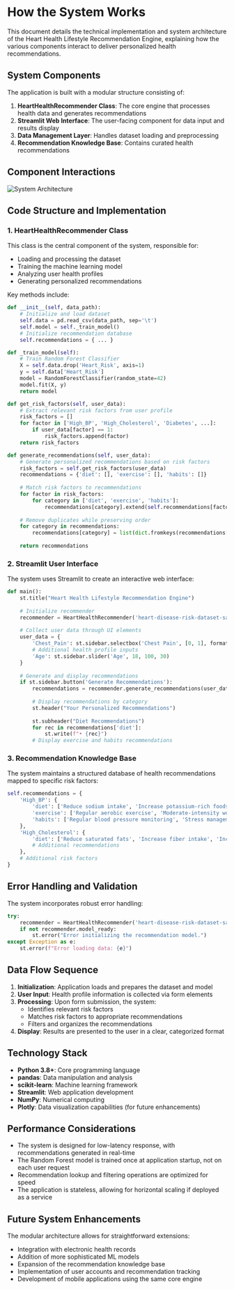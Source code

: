 # How the System Works

This document details the technical implementation and system architecture of the Heart Health Lifestyle Recommendation Engine, explaining how the various components interact to deliver personalized health recommendations.

## System Components

The application is built with a modular structure consisting of:

1. **HeartHealthRecommender Class**: The core engine that processes health data and generates recommendations
2. **Streamlit Web Interface**: The user-facing component for data input and results display
3. **Data Management Layer**: Handles dataset loading and preprocessing
4. **Recommendation Knowledge Base**: Contains curated health recommendations

## Component Interactions

![System Architecture](../system-architecture.png)

## Code Structure and Implementation

### 1. HeartHealthRecommender Class

This class is the central component of the system, responsible for:
- Loading and processing the dataset
- Training the machine learning model
- Analyzing user health profiles
- Generating personalized recommendations

Key methods include:

```python
def __init__(self, data_path):
    # Initialize and load dataset
    self.data = pd.read_csv(data_path, sep='\t')
    self.model = self._train_model()
    # Initialize recommendation database
    self.recommendations = { ... }

def _train_model(self):
    # Train Random Forest Classifier
    X = self.data.drop('Heart_Risk', axis=1)
    y = self.data['Heart_Risk']
    model = RandomForestClassifier(random_state=42)
    model.fit(X, y)
    return model

def get_risk_factors(self, user_data):
    # Extract relevant risk factors from user profile
    risk_factors = []
    for factor in ['High_BP', 'High_Cholesterol', 'Diabetes', ...]:
        if user_data[factor] == 1:
            risk_factors.append(factor)
    return risk_factors

def generate_recommendations(self, user_data):
    # Generate personalized recommendations based on risk factors
    risk_factors = self.get_risk_factors(user_data)
    recommendations = {'diet': [], 'exercise': [], 'habits': []}
    
    # Match risk factors to recommendations
    for factor in risk_factors:
        for category in ['diet', 'exercise', 'habits']:
            recommendations[category].extend(self.recommendations[factor][category])
    
    # Remove duplicates while preserving order
    for category in recommendations:
        recommendations[category] = list(dict.fromkeys(recommendations[category]))
    
    return recommendations
```

### 2. Streamlit User Interface

The system uses Streamlit to create an interactive web interface:

```python
def main():
    st.title("Heart Health Lifestyle Recommendation Engine")
    
    # Initialize recommender
    recommender = HeartHealthRecommender('heart-disease-risk-dataset-sample.csv')
    
    # Collect user data through UI elements
    user_data = {
        'Chest_Pain': st.sidebar.selectbox('Chest Pain', [0, 1], format_func=lambda x: "Yes" if x == 1 else "No"),
        # Additional health profile inputs
        'Age': st.sidebar.slider('Age', 18, 100, 30)
    }
    
    # Generate and display recommendations
    if st.sidebar.button('Generate Recommendations'):
        recommendations = recommender.generate_recommendations(user_data)
        
        # Display recommendations by category
        st.header("Your Personalized Recommendations")
        
        st.subheader("Diet Recommendations")
        for rec in recommendations['diet']:
            st.write(f"• {rec}")
        # Display exercise and habits recommendations
```

### 3. Recommendation Knowledge Base

The system maintains a structured database of health recommendations mapped to specific risk factors:

```python
self.recommendations = {
    'High_BP': {
        'diet': ['Reduce sodium intake', 'Increase potassium-rich foods', 'Follow DASH diet'],
        'exercise': ['Regular aerobic exercise', 'Moderate-intensity workouts', 'Daily walking'],
        'habits': ['Regular blood pressure monitoring', 'Stress management techniques', 'Limit alcohol']
    },
    'High_Cholesterol': {
        'diet': ['Reduce saturated fats', 'Increase fiber intake', 'Include omega-3 rich foods'],
        # Additional recommendations
    },
    # Additional risk factors
}
```

## Error Handling and Validation

The system incorporates robust error handling:

```python
try:
    recommender = HeartHealthRecommender('heart-disease-risk-dataset-sample.csv')
    if not recommender.model_ready:
        st.error("Error initializing the recommendation model.")
except Exception as e:
    st.error(f"Error loading data: {e}")
```

## Data Flow Sequence

1. **Initialization**: Application loads and prepares the dataset and model
2. **User Input**: Health profile information is collected via form elements
3. **Processing**: Upon form submission, the system:
   - Identifies relevant risk factors
   - Matches risk factors to appropriate recommendations
   - Filters and organizes the recommendations
4. **Display**: Results are presented to the user in a clear, categorized format

## Technology Stack

- **Python 3.8+**: Core programming language
- **pandas**: Data manipulation and analysis
- **scikit-learn**: Machine learning framework
- **Streamlit**: Web application development
- **NumPy**: Numerical computing
- **Plotly**: Data visualization capabilities (for future enhancements)

## Performance Considerations

- The system is designed for low-latency response, with recommendations generated in real-time
- The Random Forest model is trained once at application startup, not on each user request
- Recommendation lookup and filtering operations are optimized for speed
- The application is stateless, allowing for horizontal scaling if deployed as a service

## Future System Enhancements

The modular architecture allows for straightforward extensions:
- Integration with electronic health records
- Addition of more sophisticated ML models
- Expansion of the recommendation knowledge base
- Implementation of user accounts and recommendation tracking
- Development of mobile applications using the same core engine 